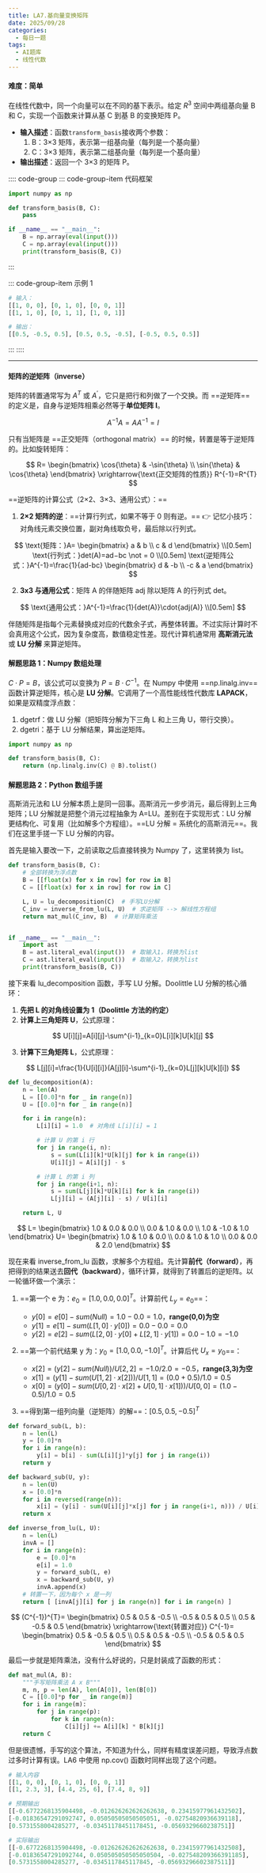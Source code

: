 ```yaml
---
title: LA7.基向量变换矩阵
date: 2025/09/28
categories:
  - 每日一题
tags:
  - AI题库
  - 线性代数
---
```


#### 难度：简单

在线性代数中，同一个向量可以在不同的基下表示。给定 $R^3$ 空间中两组基向量 B 和 C，实现一个函数来计算从基 C 到基 B 的变换矩阵 P。

- **输入描述**：函数`transform_basis`接收两个参数：
  1. B：3×3 矩阵，表示第一组基向量（每列是一个基向量）
  2. C：3×3 矩阵，表示第二组基向量（每列是一个基向量）
- **输出描述**：返回一个 3×3 的矩阵 P。

:::: code-group
::: code-group-item 代码框架

```py
import numpy as np

def transform_basis(B, C):
    pass

if __name__ == "__main__":
    B = np.array(eval(input()))
    C = np.array(eval(input()))
    print(transform_basis(B, C))
```

:::

::: code-group-item 示例 1

```py
# 输入：
[[1, 0, 0], [0, 1, 0], [0, 0, 1]]
[[1, 1, 0], [0, 1, 1], [1, 0, 1]]

# 输出：
[[0.5, -0.5, 0.5], [0.5, 0.5, -0.5], [-0.5, 0.5, 0.5]]
```

:::
::::

---

#### 矩阵的逆矩阵（inverse）

矩阵的转置通常写为 $A^{T}$ 或 $A^{'}$，它只是把行和列做了一个交换。而 ==逆矩阵== 的定义是，自身与逆矩阵相乘必然等于**单位矩阵 I**。

$$
A^{-1}A = AA^{-1} = I
$$

只有当矩阵是 ==正交矩阵（orthogonal matrix）== 的时候，转置是等于逆矩阵的。比如旋转矩阵：

$$
R=
\begin{bmatrix}
\cos{\theta} & -\sin{\theta} \\ \sin{\theta} & \cos{\theta}
\end{bmatrix}
\xrightarrow{\text{正交矩阵的性质}}
R^{-1}=R^{T}
$$

==逆矩阵的计算公式（2×2、3×3、通用公式）：==

1. **2×2 矩阵的逆**：==计算行列式，如果不等于 0 则有逆。== 👉 记忆小技巧：对角线元素交换位置，副对角线取负号，最后除以行列式。

$$
\text{矩阵：}A= \begin{bmatrix} a & b \\ c & d \end{bmatrix} \\[0.5em]
\text{行列式：}det(A)=ad−bc \not = 0 \\[0.5em]
\text{逆矩阵公式：}A^{-1}=\frac{1}{ad-bc} \begin{bmatrix} d & -b \\ -c & a \end{bmatrix}
$$

2. **3x3 与通用公式**：矩阵 A 的伴随矩阵 adj 除以矩阵 A 的行列式 det。

$$
\text{通用公式：}A^{-1}=\frac{1}{det(A)}\cdot{adj(A)} \\[0.5em]
$$

伴随矩阵是指每个元素替换成对应的代数余子式，再整体转置。不过实际计算时不会真用这个公式，因为复杂度高，数值稳定性差。现代计算机通常用 **高斯消元法** 或 **LU 分解** 来算逆矩阵。

#### 解题思路 1：Numpy 数组处理

$C\cdot{P}=B$，该公式可以变换为 $P=B\cdot{C^{-1}}$。在 Numpy 中使用 ==np.linalg.inv== 函数计算逆矩阵，核心是 **LU 分解**。它调用了一个高性能线性代数库 **LAPACK**，如果是双精度浮点数：

1. dgetrf：做 LU 分解（把矩阵分解为下三角 L 和上三角 U，带行交换）。
2. dgetri：基于 LU 分解结果，算出逆矩阵。

```py
import numpy as np

def transform_basis(B, C):
    return (np.linalg.inv(C) @ B).tolist()
```

#### 解题思路 2：Python 数组手搓

高斯消元法和 LU 分解本质上是同一回事。高斯消元一步步消元，最后得到上三角矩阵；LU 分解就是把整个消元过程抽象为 A=LU。差别在于实现形式：LU 分解更结构化、可复用（比如解多个方程组）。==LU 分解 = 系统化的高斯消元==。我们在这里手搓一下 LU 分解的内容。

首先是输入要改一下，之前读取之后直接转换为 Numpy 了，这里转换为 list。

```py
def transform_basis(B, C):
    # 全部转换为浮点数
    B = [[float(x) for x in row] for row in B]
    C = [[float(x) for x in row] for row in C]

    L, U = lu_decomposition(C)  # 手写LU分解
    C_inv = inverse_from_lu(L, U)  # 求逆矩阵 --> 解线性方程组
    return mat_mul(C_inv, B)  # 计算矩阵乘法


if __name__ == "__main__":
    import ast
    B = ast.literal_eval(input())  # 取输入1，转换为list
    C = ast.literal_eval(input())  # 取输入2，转换为list
    print(transform_basis(B, C))
```

接下来看 lu_decomposition 函数，手写 LU 分解。Doolittle LU 分解的核心循环：

1. **先把 L 的对角线设置为 1（Doolittle 方法的约定）**
2. **计算上三角矩阵 U**，公式原理：

$$
U[i][j]=A[i][j]-\sum^{i-1}_{k=0}L[i][k]U[k][j]
$$

3. **计算下三角矩阵 L**，公式原理：

$$
L[j][i]=\frac{1}{U[i][i]}(A[j][i]-\sum^{i-1}_{k=0}L[j][k]U[k][i])
$$

```py
def lu_decomposition(A):
    n = len(A)
    L = [[0.0]*n for _ in range(n)]
    U = [[0.0]*n for _ in range(n)]

    for i in range(n):
        L[i][i] = 1.0  # 对角线 L[i][i] = 1

        # 计算 U 的第 i 行
        for j in range(i, n):
            s = sum(L[i][k]*U[k][j] for k in range(i))
            U[i][j] = A[i][j] - s

        # 计算 L 的第 i 列
        for j in range(i+1, n):
            s = sum(L[j][k]*U[k][i] for k in range(i))
            L[j][i] = (A[j][i] - s) / U[i][i]

    return L, U
```

$$
L=
\begin{bmatrix}
1.0 & 0.0 & 0.0 \\ 0.0 & 1.0 & 0.0 \\ 1.0 & -1.0 & 1.0
\end{bmatrix}
U=
\begin{bmatrix}
1.0 & 1.0 & 0.0 \\ 0.0 & 1.0 & 1.0 \\ 0.0 & 0.0 & 2.0
\end{bmatrix}
$$

现在来看 inverse_from_lu 函数，求解多个方程组。先计算**前代（forward）**，再把得到的结果送去**回代（backward）**，循环计算，就得到了转置后的逆矩阵。以一轮循环做一个演示：

1. ==第一个 e 为：$e_{0}=[1.0,0.0,0.0]^{T}$。计算前代 $L_{y}=e_{0}$==：

   - $y[0]=e[0]-sum(Null)=1.0-0.0=1.0$，**range(0,0)为空**
   - $y[1]=e[1]-sum(L[1,0]\cdot{y[0]})=0.0-0.0=0.0$
   - $y[2]=e[2]-sum(L[2,0]\cdot{y[0]}+L[2,1]\cdot{y[1]})=0.0-1.0=-1.0$

2. ==第一个前代结果 y 为：$y_{0}=[1.0,0.0,-1.0]^{T}$。计算后代 $U_{x}=y_{0}$==：

   - $x[2]=(y[2]-sum(Null))/U[2,2]=-1.0/2.0=-0.5$，**range(3,3)为空**
   - $x[1]=(y[1]-sum(U[1,2]\cdot{x[2]}))/U[1,1]=(0.0+0.5)/1.0=0.5$
   - $x[0]=(y[0]-sum(U[0,2]\cdot{x[2]}+U[0,1]\cdot{x[1]}))/U[0,0]=(1.0-0.5)/1.0=0.5$

3. ==得到第一组列向量（逆矩阵）的解==：$[0.5,0.5,-0.5]^{T}$

```py
def forward_sub(L, b):
    n = len(L)
    y = [0.0]*n
    for i in range(n):
        y[i] = b[i] - sum(L[i][j]*y[j] for j in range(i))
    return y

def backward_sub(U, y):
    n = len(U)
    x = [0.0]*n
    for i in reversed(range(n)):
        x[i] = (y[i] - sum(U[i][j]*x[j] for j in range(i+1, n))) / U[i][i]
    return x

def inverse_from_lu(L, U):
    n = len(L)
    invA = []
    for i in range(n):
        e = [0.0]*n
        e[i] = 1.0
        y = forward_sub(L, e)
        x = backward_sub(U, y)
        invA.append(x)
    # 转置一下，因为每个 x 是一列
    return [ [invA[j][i] for j in range(n)] for i in range(n) ]
```

$$
(C^{-1})^{T}=
\begin{bmatrix}
0.5 & 0.5 & -0.5 \\ -0.5 & 0.5 & 0.5 \\ 0.5 & -0.5 & 0.5
\end{bmatrix}
\xrightarrow{\text{转置对应}}
C^{-1}=
\begin{bmatrix}
0.5 & -0.5 & 0.5 \\ 0.5 & 0.5 & -0.5 \\ -0.5 & 0.5 & 0.5
\end{bmatrix}
$$

最后一步就是矩阵乘法，没有什么好说的，只是封装成了函数的形式：

```py
def mat_mul(A, B):
    """手写矩阵乘法 A x B"""
    m, n, p = len(A), len(A[0]), len(B[0])
    C = [[0.0]*p for _ in range(m)]
    for i in range(m):
        for j in range(p):
            for k in range(n):
                C[i][j] += A[i][k] * B[k][j]
    return C
```

但是很遗憾，手写的这个算法，不知道为什么，同样有精度误差问题，导致浮点数过多时计算有误。LA6 中使用 np.cov() 函数时同样出现了这个问题。

```py
# 输入内容
[[1, 0, 0], [0, 1, 0], [0, 0, 1]]
[[1, 2.3, 3], [4.4, 25, 6], [7.4, 8, 9]]

# 预期输出
[[-0.6772268135904498, -0.012626262626262638, 0.23415977961432502],
[-0.01836547291092747, 0.05050505050505051, -0.02754820936639118],
[0.5731558004285277, -0.03451178451178451, -0.0569329660238751]]

# 实际输出
[[-0.6772268135904498, -0.012626262626262638, 0.23415977961432508],
[-0.01836547291092744, 0.050505050505050504, -0.027548209366391185],
[0.5731558004285277, -0.0345117845117845, -0.05693296602387511]]
```
